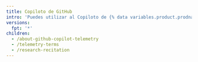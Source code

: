```yaml
---
title: Copiloto de GitHub
intro: 'Puedes utilizar al Copiloto de {% data variables.product.prodname_dotcom %} para que te ayude con tu programación en Visual Studio Code.'
versions:
  fpt: '*'
children:
  - /about-github-copilot-telemetry
  - /telemetry-terms
  - /research-recitation
---
```


